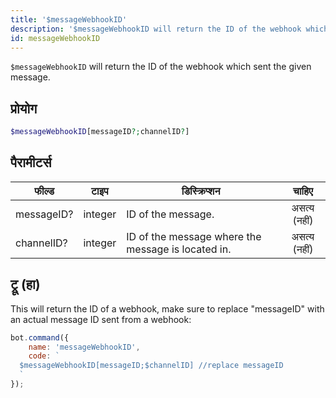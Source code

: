 ```yaml
---
title: '$messageWebhookID'
description: '$messageWebhookID will return the ID of the webhook which sent the given message.'
id: messageWebhookID
---
```


`$messageWebhookID` will return the ID of the webhook which sent the given message.

## प्रोयोग

```php
$messageWebhookID[messageID?;channelID?]
```

## पैरामीटर्स

| फील्ड      | टाइप    | डिस्क्रिप्शन                                       |    चाहिए     |
| ---------- | ------- | -------------------------------------------------- |:------------:|
| messageID? | integer | ID of the message.                                 | असत्य (नहीं) |
| channelID? | integer | ID of the message where the message is located in. | असत्य (नहीं) |

## ट्रू (हा)

This will return the ID of a webhook, make sure to replace "messageID" with an actual message ID sent from a webhook:

```javascript
bot.command({
    name: 'messageWebhookID',
    code: `
  $messageWebhookID[messageID;$channelID] //replace messageID
  `
});
```
